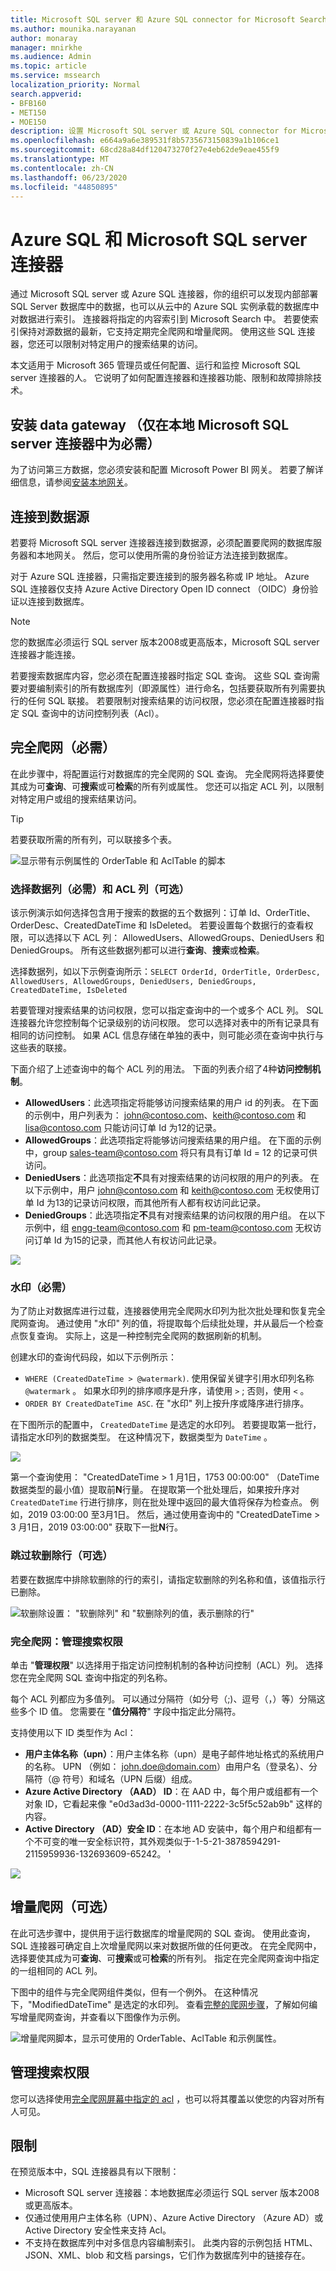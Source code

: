 ```yaml
---
title: Microsoft SQL server 和 Azure SQL connector for Microsoft Search
ms.author: mounika.narayanan
author: monaray
manager: mnirkhe
ms.audience: Admin
ms.topic: article
ms.service: mssearch
localization_priority: Normal
search.appverid:
- BFB160
- MET150
- MOE150
description: 设置 Microsoft SQL server 或 Azure SQL connector for Microsoft Search。
ms.openlocfilehash: e664a9a6e389531f8b5735673150839a1b106ce1
ms.sourcegitcommit: 68cd28a84df120473270f27e4eb62de9eae455f9
ms.translationtype: MT
ms.contentlocale: zh-CN
ms.lasthandoff: 06/23/2020
ms.locfileid: "44850895"
---
```

# <a name="azure-sql-and-microsoft-sql-server-connectors"></a>Azure SQL 和 Microsoft SQL server 连接器

通过 Microsoft SQL server 或 Azure SQL 连接器，你的组织可以发现内部部署 SQL Server 数据库中的数据，也可以从云中的 Azure SQL 实例承载的数据库中对数据进行索引。 连接器将指定的内容索引到 Microsoft Search 中。 若要使索引保持对源数据的最新，它支持定期完全爬网和增量爬网。 使用这些 SQL 连接器，您还可以限制对特定用户的搜索结果的访问。

本文适用于 Microsoft 365 管理员或任何配置、运行和监控 Microsoft SQL server 连接器的人。 它说明了如何配置连接器和连接器功能、限制和故障排除技术。

## <a name="install-a-data-gateway-required-for-on-premises-microsoft-sql-server-connector-only"></a>安装 data gateway （仅在本地 Microsoft SQL server 连接器中为必需）
为了访问第三方数据，您必须安装和配置 Microsoft Power BI 网关。 若要了解详细信息，请参阅[安装本地网关](https://docs.microsoft.com/data-integration/gateway/service-gateway-install)。  

## <a name="connect-to-a-data-source"></a>连接到数据源
若要将 Microsoft SQL server 连接器连接到数据源，必须配置要爬网的数据库服务器和本地网关。 然后，您可以使用所需的身份验证方法连接到数据库。

对于 Azure SQL 连接器，只需指定要连接到的服务器名称或 IP 地址。 Azure SQL 连接器仅支持 Azure Active Directory Open ID connect （OIDC）身份验证以连接到数据库。

> [!NOTE]
> 您的数据库必须运行 SQL server 版本2008或更高版本，Microsoft SQL server 连接器才能连接。

若要搜索数据库内容，您必须在配置连接器时指定 SQL 查询。 这些 SQL 查询需要对要编制索引的所有数据库列（即源属性）进行命名，包括要获取所有列需要执行的任何 SQL 联接。 若要限制对搜索结果的访问权限，您必须在配置连接器时指定 SQL 查询中的访问控制列表（Acl）。

## <a name="full-crawl-required"></a>完全爬网（必需）
在此步骤中，将配置运行对数据库的完全爬网的 SQL 查询。 完全爬网将选择要使其成为可**查询**、可**搜索**或可**检索**的所有列或属性。 您还可以指定 ACL 列，以限制对特定用户或组的搜索结果访问。

> [!Tip]
> 若要获取所需的所有列，可以联接多个表。

![显示带有示例属性的 OrderTable 和 AclTable 的脚本](media/MSSQL-fullcrawl.png)

### <a name="select-data-columns-required-and-acl-columns-optional"></a>选择数据列（必需）和 ACL 列（可选）
该示例演示如何选择包含用于搜索的数据的五个数据列：订单 Id、OrderTitle、OrderDesc、CreatedDateTime 和 IsDeleted。 若要设置每个数据行的查看权限，可以选择以下 ACL 列： AllowedUsers、AllowedGroups、DeniedUsers 和 DeniedGroups。 所有这些数据列都可以进行**查询**、**搜索**或**检索**。

选择数据列，如以下示例查询所示：`SELECT OrderId, OrderTitle, OrderDesc, AllowedUsers, AllowedGroups, DeniedUsers, DeniedGroups, CreatedDateTime, IsDeleted`
 
若要管理对搜索结果的访问权限，您可以指定查询中的一个或多个 ACL 列。 SQL 连接器允许您控制每个记录级别的访问权限。 您可以选择对表中的所有记录具有相同的访问控制。 如果 ACL 信息存储在单独的表中，则可能必须在查询中执行与这些表的联接。

下面介绍了上述查询中的每个 ACL 列的用法。 下面的列表介绍了4种**访问控制机制**。 
* **AllowedUsers**：此选项指定将能够访问搜索结果的用户 id 的列表。 在下面的示例中，用户列表为： john@contoso.com、keith@contoso.com 和 lisa@contoso.com 只能访问订单 Id 为12的记录。 
* **AllowedGroups**：此选项指定将能够访问搜索结果的用户组。 在下面的示例中，group sales-team@contoso.com 将只有具有订单 Id = 12 的记录可供访问。
* **DeniedUsers**：此选项指定**不**具有对搜索结果的访问权限的用户的列表。 在以下示例中，用户 john@contoso.com 和 keith@contoso.com 无权使用订单 Id 为13的记录访问权限，而其他所有人都有权访问此记录。 
* **DeniedGroups**：此选项指定**不**具有对搜索结果的访问权限的用户组。 在以下示例中，组 engg-team@contoso.com 和 pm-team@contoso.com 无权访问订单 Id 为15的记录，而其他人有权访问此记录。  

![](media/MSSQL-ACL1.png)

### <a name="watermark-required"></a>水印（必需）
为了防止对数据库进行过载，连接器使用完全爬网水印列为批次批处理和恢复完全爬网查询。 通过使用 "水印" 列的值，将提取每个后续批处理，并从最后一个检查点恢复查询。 实际上，这是一种控制完全爬网的数据刷新的机制。

创建水印的查询代码段，如以下示例所示：
* `WHERE (CreatedDateTime > @watermark)`. 使用保留关键字引用水印列名称 `@watermark` 。 如果水印列的排序顺序是升序，请使用 `>` ; 否则，使用 `<` 。
* `ORDER BY CreatedDateTime ASC`. 在 "水印" 列上按升序或降序进行排序。

在下图所示的配置中， `CreatedDateTime` 是选定的水印列。 若要提取第一批行，请指定水印列的数据类型。 在这种情况下，数据类型为 `DateTime` 。

![](media/MSSQL-watermark.png)

第一个查询使用： "CreatedDateTime > 1 月1日，1753 00:00:00" （DateTime 数据类型的最小值）提取前**N**行量。 在提取第一个批处理后，如果按升序对 `CreatedDateTime` 行进行排序，则在批处理中返回的最大值将保存为检查点。 例如，2019 03:00:00 至3月1日。 然后，通过使用查询中的 "CreatedDateTime > 3 月1日，2019 03:00:00" 获取下一批**N**行。

### <a name="skipping-soft-deleted-rows-optional"></a>跳过软删除行（可选）
若要在数据库中排除软删除的行的索引，请指定软删除的列名称和值，该值指示行已删除。

![软删除设置： "软删除列" 和 "软删除列的值，表示删除的行"](media/MSSQL-softdelete.png)

### <a name="full-crawl-manage-search-permissions"></a>完全爬网：管理搜索权限
单击 "**管理权限**" 以选择用于指定访问控制机制的各种访问控制（ACL）列。 选择您在完全爬网 SQL 查询中指定的列名称。 

每个 ACL 列都应为多值列。 可以通过分隔符（如分号（;)、逗号（，）等）分隔这些多个 ID 值。 您需要在 "**值分隔符**" 字段中指定此分隔符。
 
支持使用以下 ID 类型作为 Acl： 
* **用户主体名称（upn）**：用户主体名称（upn）是电子邮件地址格式的系统用户的名称。 UPN （例如： john.doe@domain.com）由用户名（登录名）、分隔符（@ 符号）和域名（UPN 后缀）组成。 
* **Azure Active Directory （AAD） ID**：在 AAD 中，每个用户或组都有一个对象 ID，它看起来像 "e0d3ad3d-0000-1111-2222-3c5f5c52ab9b" 这样的内容。 
* **Active Directory （AD）安全 ID**：在本地 AD 安装中，每个用户和组都有一个不可变的唯一安全标识符，其外观类似于-1-5-21-3878594291-2115959936-132693609-65242。 '

![](media/MSSQL-ACL2.png)

## <a name="incremental-crawl-optional"></a>增量爬网（可选）
在此可选步骤中，提供用于运行数据库的增量爬网的 SQL 查询。 使用此查询，SQL 连接器可确定自上次增量爬网以来对数据所做的任何更改。 在完全爬网中，选择要使其成为可**查询**、可**搜索**或可**检索**的所有列。 指定在完全爬网查询中指定的一组相同的 ACL 列。

下图中的组件与完全爬网组件类似，但有一个例外。 在这种情况下，"ModifiedDateTime" 是选定的水印列。 查看[完整的爬网步骤](#full-crawl-required)，了解如何编写增量爬网查询，并查看以下图像作为示例。

![增量爬网脚本，显示可使用的 OrderTable、AclTable 和示例属性。](media/MSSQL-incrcrawl.png)

## <a name="manage-search-permissions"></a>管理搜索权限 
您可以选择使用[完全爬网屏幕中指定的 acl](#full-crawl-manage-search-permissions) ，也可以将其覆盖以使您的内容对所有人可见。

## <a name="limitations"></a>限制
在预览版本中，SQL 连接器具有以下限制：
* Microsoft SQL server 连接器：本地数据库必须运行 SQL server 版本2008或更高版本。
* 仅通过使用用户主体名称（UPN）、Azure Active Directory （Azure AD）或 Active Directory 安全性来支持 Acl。 
* 不支持在数据库列中对多信息内容编制索引。 此类内容的示例包括 HTML、JSON、XML、blob 和文档 parsings，它们作为数据库列中的链接存在。
